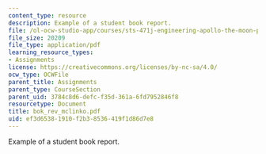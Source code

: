 ```yaml
---
content_type: resource
description: Example of a student book report.
file: /ol-ocw-studio-app/courses/sts-471j-engineering-apollo-the-moon-project-as-a-complex-system-spring-2007/ef3d65381910f2b38536419f1d86d7e8_bok_rev_mclinko.pdf
file_size: 20209
file_type: application/pdf
learning_resource_types:
- Assignments
license: https://creativecommons.org/licenses/by-nc-sa/4.0/
ocw_type: OCWFile
parent_title: Assignments
parent_type: CourseSection
parent_uid: 3784c8d6-defc-f35d-361a-6fd7952846f8
resourcetype: Document
title: bok_rev_mclinko.pdf
uid: ef3d6538-1910-f2b3-8536-419f1d86d7e8
---
```

Example of a student book report.